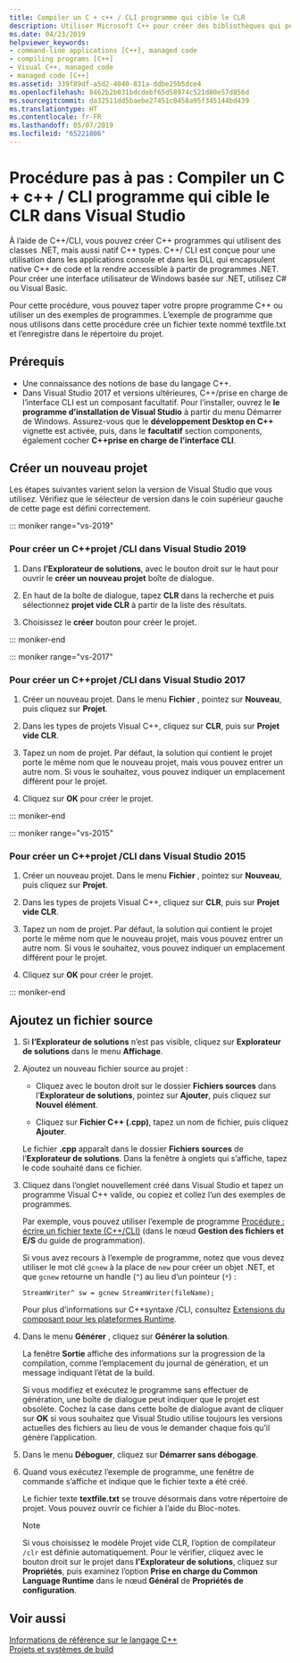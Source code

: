 ```yaml
---
title: Compiler un C + c++ / CLI programme qui cible le CLR
description: Utiliser Microsoft C++ pour créer des bibliothèques qui peuvent se connecter et les programmes natifs C++ code et des programmes .NET.
ms.date: 04/23/2019
helpviewer_keywords:
- command-line applications [C++], managed code
- compiling programs [C++]
- Visual C++, managed code
- managed code [C++]
ms.assetid: 339f89df-a5d2-4040-831a-ddbe25b5dce4
ms.openlocfilehash: 8462b2b031bdcdebf65d58974c521d80e57d856d
ms.sourcegitcommit: da32511dd5baebe27451c0458a95f345144bd439
ms.translationtype: HT
ms.contentlocale: fr-FR
ms.lasthandoff: 05/07/2019
ms.locfileid: "65221806"
---
```

# <a name="walkthrough-compile-a-ccli-program-that-targets-the-clr-in-visual-studio"></a>Procédure pas à pas : Compiler un C + c++ / CLI programme qui cible le CLR dans Visual Studio

À l’aide de C++/CLI, vous pouvez créer C++ programmes qui utilisent des classes .NET, mais aussi natif C++ types. C++/ CLI est conçue pour une utilisation dans les applications console et dans les DLL qui encapsulent native C++ de code et la rendre accessible à partir de programmes .NET. Pour créer une interface utilisateur de Windows basée sur .NET, utilisez C# ou Visual Basic. 

Pour cette procédure, vous pouvez taper votre propre programme C++ ou utiliser un des exemples de programmes. L’exemple de programme que nous utilisons dans cette procédure crée un fichier texte nommé textfile.txt et l’enregistre dans le répertoire du projet.

## <a name="prerequisites"></a>Prérequis

- Une connaissance des notions de base du langage C++.
- Dans Visual Studio 2017 et versions ultérieures, C++/prise en charge de l’interface CLI est un composant facultatif. Pour l’installer, ouvrez le **le programme d’installation de Visual Studio** à partir du menu Démarrer de Windows. Assurez-vous que le **développement Desktop en C++**  vignette est activée, puis, dans le **facultatif** section components, également cocher  **C++prise en charge de l’interface CLI**.

## <a name="create-a-new-project"></a>Créer un nouveau projet

Les étapes suivantes varient selon la version de Visual Studio que vous utilisez. Vérifiez que le sélecteur de version dans le coin supérieur gauche de cette page est défini correctement.

::: moniker range="vs-2019"

### <a name="to-create-a-ccli-project-in-visual-studio-2019"></a>Pour créer un C++projet /CLI dans Visual Studio 2019

1. Dans **l’Explorateur de solutions**, avec le bouton droit sur le haut pour ouvrir le **créer un nouveau projet** boîte de dialogue.

1. En haut de la boîte de dialogue, tapez **CLR** dans la recherche et puis sélectionnez **projet vide CLR** à partir de la liste des résultats. 

1. Choisissez le **créer** bouton pour créer le projet.

::: moniker-end

::: moniker range="vs-2017"

### <a name="to-create-a-ccli-project-in-visual-studio-2017"></a>Pour créer un C++projet /CLI dans Visual Studio 2017

1. Créer un nouveau projet. Dans le menu **Fichier** , pointez sur **Nouveau**, puis cliquez sur **Projet**.

1. Dans les types de projets Visual C++, cliquez sur **CLR**, puis sur **Projet vide CLR**.

1. Tapez un nom de projet. Par défaut, la solution qui contient le projet porte le même nom que le nouveau projet, mais vous pouvez entrer un autre nom. Si vous le souhaitez, vous pouvez indiquer un emplacement différent pour le projet.

1. Cliquez sur **OK** pour créer le projet.

::: moniker-end

::: moniker range="vs-2015"

### <a name="to-create-a-ccli-project-in-visual-studio-2015"></a>Pour créer un C++projet /CLI dans Visual Studio 2015

1. Créer un nouveau projet. Dans le menu **Fichier** , pointez sur **Nouveau**, puis cliquez sur **Projet**.

1. Dans les types de projets Visual C++, cliquez sur **CLR**, puis sur **Projet vide CLR**.

1. Tapez un nom de projet. Par défaut, la solution qui contient le projet porte le même nom que le nouveau projet, mais vous pouvez entrer un autre nom. Si vous le souhaitez, vous pouvez indiquer un emplacement différent pour le projet.

1. Cliquez sur **OK** pour créer le projet.

::: moniker-end

## <a name="add-a-source-file"></a>Ajoutez un fichier source

1. Si **l’Explorateur de solutions** n’est pas visible, cliquez sur **Explorateur de solutions** dans le menu **Affichage**.

1. Ajoutez un nouveau fichier source au projet :

   - Cliquez avec le bouton droit sur le dossier **Fichiers sources** dans l’**Explorateur de solutions**, pointez sur **Ajouter**, puis cliquez sur **Nouvel élément**.

   - Cliquez sur **Fichier C++ (.cpp)**, tapez un nom de fichier, puis cliquez **Ajouter**.

   Le fichier **.cpp** apparaît dans le dossier **Fichiers sources** de l’**Explorateur de solutions**. Dans la fenêtre à onglets qui s’affiche, tapez le code souhaité dans ce fichier.

1. Cliquez dans l’onglet nouvellement créé dans Visual Studio et tapez un programme Visual C++ valide, ou copiez et collez l’un des exemples de programmes.

   Par exemple, vous pouvez utiliser l’exemple de programme [Procédure : écrire un fichier texte (C++/CLI)](how-to-write-a-text-file-cpp-cli.md) (dans le nœud **Gestion des fichiers et E/S** du guide de programmation).

   Si vous avez recours à l’exemple de programme, notez que vous devez utiliser le mot clé `gcnew` à la place de `new` pour créer un objet .NET, et que `gcnew` retourne un handle (`^`) au lieu d’un pointeur (`*`) :

   `StreamWriter^ sw = gcnew StreamWriter(fileName);`

   Pour plus d’informations sur C++syntaxe /CLI, consultez [Extensions du composant pour les plateformes Runtime](../extensions/component-extensions-for-runtime-platforms.md).

1. Dans le menu **Générer** , cliquez sur **Générer la solution**.

   La fenêtre **Sortie** affiche des informations sur la progression de la compilation, comme l’emplacement du journal de génération, et un message indiquant l’état de la build.

   Si vous modifiez et exécutez le programme sans effectuer de génération, une boîte de dialogue peut indiquer que le projet est obsolète. Cochez la case dans cette boîte de dialogue avant de cliquer sur **OK** si vous souhaitez que Visual Studio utilise toujours les versions actuelles des fichiers au lieu de vous le demander chaque fois qu’il génère l’application.

1. Dans le menu **Déboguer**, cliquez sur **Démarrer sans débogage**.

1. Quand vous exécutez l’exemple de programme, une fenêtre de commande s’affiche et indique que le fichier texte a été créé.

   Le fichier texte **textfile.txt** se trouve désormais dans votre répertoire de projet. Vous pouvez ouvrir ce fichier à l’aide du Bloc-notes.

   > [!NOTE]
   > Si vous choisissez le modèle Projet vide CLR, l’option de compilateur `/clr` est définie automatiquement. Pour le vérifier, cliquez avec le bouton droit sur le projet dans **l’Explorateur de solutions**, cliquez sur **Propriétés**, puis examinez l’option **Prise en charge du Common Language Runtime** dans le nœud  **Général** de **Propriétés de configuration**.

## <a name="see-also"></a>Voir aussi

[Informations de référence sur le langage C++](../cpp/cpp-language-reference.md)<br/>
[Projets et systèmes de build](../build/projects-and-build-systems-cpp.md)<br/>
